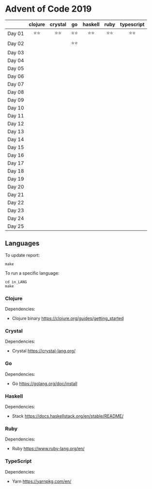 # Advent of Code 2019

|          |clojure   |crystal   |go        |haskell   |ruby      |typescript|
|:---:     |:---:     |:---:     |:---:     |:---:     |:---:     |:---:     |
|Day 01    |⭐⭐        |⭐⭐        |⭐⭐        |⭐⭐        |⭐⭐        |⭐⭐        |
|Day 02    |          |          |⭐⭐        |          |          |          |
|Day 03    |          |          |          |          |          |          |
|Day 04    |          |          |          |          |          |          |
|Day 05    |          |          |          |          |          |          |
|Day 06    |          |          |          |          |          |          |
|Day 07    |          |          |          |          |          |          |
|Day 08    |          |          |          |          |          |          |
|Day 09    |          |          |          |          |          |          |
|Day 10    |          |          |          |          |          |          |
|Day 11    |          |          |          |          |          |          |
|Day 12    |          |          |          |          |          |          |
|Day 13    |          |          |          |          |          |          |
|Day 14    |          |          |          |          |          |          |
|Day 15    |          |          |          |          |          |          |
|Day 16    |          |          |          |          |          |          |
|Day 17    |          |          |          |          |          |          |
|Day 18    |          |          |          |          |          |          |
|Day 19    |          |          |          |          |          |          |
|Day 20    |          |          |          |          |          |          |
|Day 21    |          |          |          |          |          |          |
|Day 22    |          |          |          |          |          |          |
|Day 23    |          |          |          |          |          |          |
|Day 24    |          |          |          |          |          |          |
|Day 25    |          |          |          |          |          |          |


## Languages

To update report:

```
make
```

To run a specific language:

```
cd in_LANG
make
```

### Clojure

Dependencies:

 * Clojure binary https://clojure.org/guides/getting_started

### Crystal

Dependencies:

 * Crystal https://crystal-lang.org/

### Go

Dependencies:

 * Go https://golang.org/doc/install

### Haskell

Dependencies:

 * Stack https://docs.haskellstack.org/en/stable/README/

### Ruby

Dependencies:

 * Ruby https://www.ruby-lang.org/en/

### TypeScript

Dependencies:

 * Yarn https://yarnpkg.com/en/
